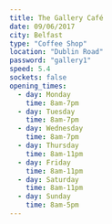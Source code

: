 ```yaml
---
title: The Gallery Café
date: 09/06/2017
city: Belfast
type: "Coffee Shop"
location: "Dublin Road"
password: "gallery1"
speed: 5.4
sockets: false
opening_times:
  - day: Monday
    time: 8am-7pm
  - day: Tuesday
    time: 8am-7pm
  - day: Wednesday
    time: 8am-7pm
  - day: Thursday
    time: 8am-11pm
  - day: Friday
    time: 8am-11pm
  - day: Saturday
    time: 8am-11pm
  - day: Sunday
    time: 8am-5pm
---
```

